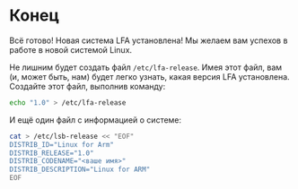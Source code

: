 # Конец

Всё готово! Новая система LFA установлена! Мы желаем вам успехов в работе в новой системой Linux.

Не лишним будет создать файл `/etc/lfa-release`. Имея этот файл, вам (и, может быть, нам) будет легко узнать, какая версия LFA установлена. Создайте этот файл, выполнив команду:

```bash
echo "1.0" > /etc/lfa-release
```

И ещё один файл с информацией о системе:

```bash
cat > /etc/lsb-release << "EOF"
DISTRIB_ID="Linux for Arm"
DISTRIB_RELEASE="1.0"
DISTRIB_CODENAME="<ваше имя>"
DISTRIB_DESCRIPTION="Linux for ARM"
EOF
```
